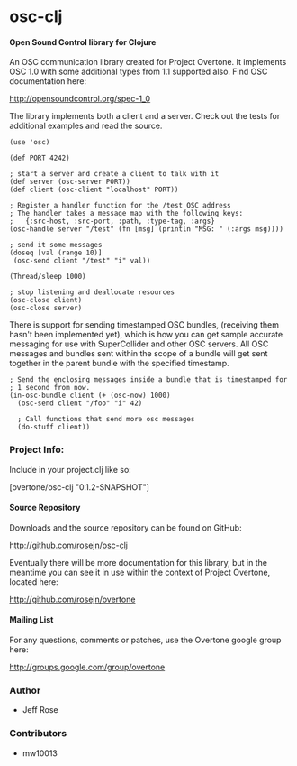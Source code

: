   osc-clj
==============

#### Open Sound Control library for Clojure

An OSC communication library created for Project Overtone.  It implements OSC
1.0 with some additional types from 1.1 supported also.  Find OSC documentation
here:

http://opensoundcontrol.org/spec-1_0

The library implements both a client and a server.  Check out the tests for
additional examples and read the source.

    (use 'osc)
    
    (def PORT 4242)
    
    ; start a server and create a client to talk with it
    (def server (osc-server PORT)) 
    (def client (osc-client "localhost" PORT))
    
    ; Register a handler function for the /test OSC address
    ; The handler takes a message map with the following keys:
    ;   {:src-host, :src-port, :path, :type-tag, :args}
    (osc-handle server "/test" (fn [msg] (println "MSG: " (:args msg))))
    
    ; send it some messages
    (doseq [val (range 10)]
     (osc-send client "/test" "i" val))
    
    (Thread/sleep 1000)
    
    ; stop listening and deallocate resources
    (osc-close client)
    (osc-close server)

There is support for sending timestamped OSC bundles, (receiving them hasn't
been implemented yet),  which is how you can get sample accurate messaging for
use with SuperCollider and other OSC servers.  All OSC messages and bundles sent
within the scope of a bundle will get sent together in the parent bundle with
the specified timestamp.

    ; Send the enclosing messages inside a bundle that is timestamped for
    ; 1 second from now.
    (in-osc-bundle client (+ (osc-now) 1000)
      (osc-send client "/foo" "i" 42)
      
      ; Call functions that send more osc messages
      (do-stuff client))


### Project Info:

Include in your project.clj like so:

  [overtone/osc-clj "0.1.2-SNAPSHOT"]

#### Source Repository
Downloads and the source repository can be found on GitHub:

  http://github.com/rosejn/osc-clj

Eventually there will be more documentation for this library, but in the
meantime you can see it in use within the context of Project Overtone, located
here:

  http://github.com/rosejn/overtone


#### Mailing List

For any questions, comments or patches, use the Overtone google group here:

http://groups.google.com/group/overtone

### Author

* Jeff Rose

### Contributors
* mw10013
